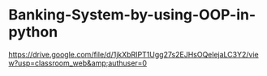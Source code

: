 # Banking-System-by-using-OOP-in-python
https://drive.google.com/file/d/1jkXbRIPT1Ugg27s2EJHsOQelejaLC3Y2/view?usp=classroom_web&amp;authuser=0
